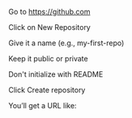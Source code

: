 Go to https://github.com

Click on New Repository

Give it a name (e.g., my-first-repo)

Keep it public or private

Don't initialize with README

Click Create repository

You’ll get a URL like:
